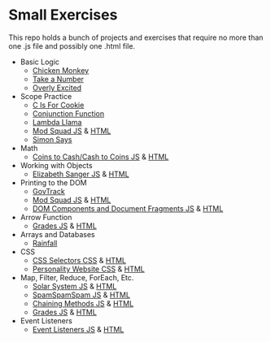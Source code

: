 # Small Exercises

This repo holds a bunch of projects and exercises that require no more than one .js file and possibly one .html file.

* Basic Logic
  * [Chicken Monkey](./BasicLogic/ChickenMonkey.js)
  * [Take a Number](./BasicLogic/takeANumber.js)
  * [Overly Excited](./BasicLogic/overly-excited.js)
* Scope Practice
  * [C Is For Cookie](./Scope/CIsForCookie.js)
  * [Conjunction Function](./Scope/ConjunctionFunction.js)
  * [Lambda Llama](./Scope/LambdaLlama.js)
  * [Mod Squad JS](./Scope/ModSquad.js) & [HTML](./Scope/ModSquadIndex.html)
  * [Simon Says](./Scope/SimonSays.js)
* Math
  * [Coins to Cash/Cash to Coins JS](./Math/coinsToCash.js) & [HTML](./Math/coinsToCashIndex.html)
* Working with Objects
  * [Elizabeth Sanger JS](./WorkingWithObjects/ElizabethSangerObjects.js) & [HTML](./WorkingWithObjects/ElizabethSangerIndex.html)
* Printing to the DOM
  * [GovTrack](./PrintingToDOM/govtrack.html)
  * [Mod Squad JS](./Scope/ModSquad.js) & [HTML](./Scope/ModSquadIndex.html)
  * [DOM Components and Document Fragments JS](./PrintingToDOM/DOMComponents.js) & [HTML](./PrintingToDOM/DOMComponents.html)
* Arrow Function
  * [Grades JS](./ArrowSyntax/grades.js) & [HTML](./ArrowSyntax/gradesindex.html)
* Arrays and Databases
  * [Rainfall](./Databases/rainfall.js)
* CSS
  * [CSS Selectors CSS](./CSS/CSSSelectors.css) & [HTML](./CSS/CSSSelectorsIndex.html)
  * [Personality Website CSS](./CSS/PersonalityCSS.css) & [HTML](./CSS/PersonalityIndex.html)
* Map, Filter, Reduce, ForEach, Etc.
  * [Solar System JS](./MapFilterReduce/solarSystem.js) & [HTML](./MapFilterReduce/solarSystemIndex.html)
  * [SpamSpamSpam JS](./MapFilterReduce/spamSpamSpam.js) & [HTML](./MapFilterReduce/spamSpamSpamIndex.html)
  * [Chaining Methods JS](./MapFilterReduce/chainingMethods.js) & [HTML](./MapFilterReduce/chainingMethodsIndex.html)
  * [Grades JS](./ArrowSyntax/grades.js) & [HTML](./ArrowSyntax/gradesindex.html)
* Event Listeners
  * [Event Listeners JS](./EventListeners/eventListeners.js) & [HTML](./EventListeners/eventListenersIndex.html)
